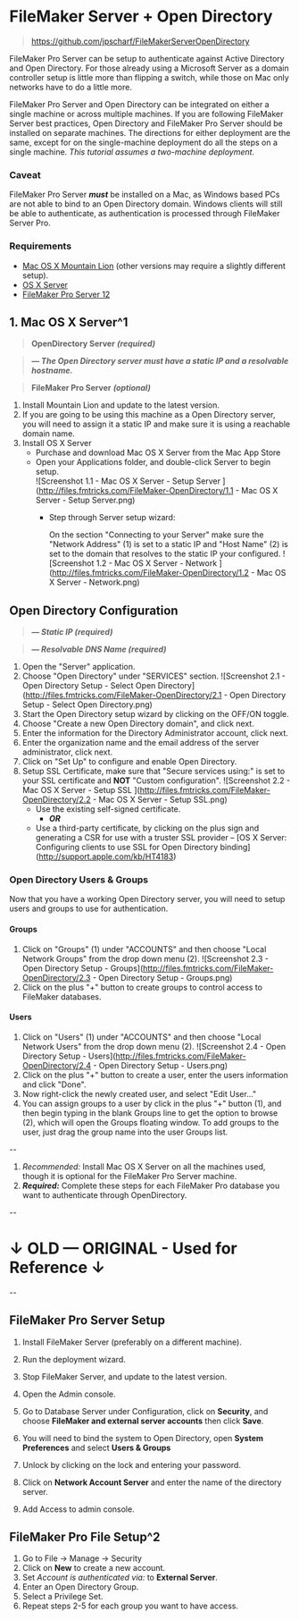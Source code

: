 # FileMaker Server + Open Directory #

> https://github.com/jpscharf/FileMakerServerOpenDirectory

FileMaker Pro Server can be setup to authenticate against Active Directory and Open Directory. For those already using a Microsoft Server as a domain controller setup is little more than flipping a switch, while those on Mac only networks have to do a little more.

FileMaker Pro Server and Open Directory can be integrated on either a single machine or across multiple machines. If you are following FileMaker Server best practices, Open Directory and FileMaker Pro Server should be installed on separate machines. The directions for either deployment are the same, except for on the single-machine deployment do all the steps on a single machine. *This tutorial assumes a two-machine deployment.*

### Caveat ###
FileMaker Pro Server ***must*** be installed on a Mac, as Windows based PCs are not able to bind to an Open Directory domain. Windows clients will still be able to authenticate, as authentication is processed through FileMaker Server Pro.

### Requirements ###
* [Mac OS X Mountain Lion](https://itunes.apple.com/us/app/id537386512?mt=12) (other versions may require a slightly different setup).
* [OS X Server](https://itunes.apple.com/us/app/id537441259?mt=12)
* [FileMaker Pro Server 12](http://www.filemaker.com/products/filemaker-server/)

## 1. Mac OS X Server^1 ##
>**OpenDirectory Server** ***(required)***

> ***— The Open Directory server must have a static IP and a resolvable hostname.***

>**FileMaker Pro Server** ***(optional)***

1. Install Mountain Lion and update to the latest version. 
2. If you are going to be using this machine as a Open Directory server, you will need to assign it a static IP and make sure it is using a reachable domain name.
3. Install OS X Server
	* Purchase and download Mac OS X Server from the Mac App Store
	* Open your Applications folder, and double-click Server to begin setup.  
    		![Screenshot 1.1 - Mac OS X Server - Setup Server ](http://files.fmtricks.com/FileMaker-OpenDirectory/1.1 - Mac OS X Server - Setup Server.png) 	
		* Step through Server setup wizard:
			
			On the section "Connecting to your Server" make sure the "Network Address" (1) is set to a static IP and "Host Name" (2) is set to the domain that resolves to the static IP your configured.
			![Screenshot 1.2 - Mac OS X Server - Network ](http://files.fmtricks.com/FileMaker-OpenDirectory/1.2 - Mac OS X Server - Network.png)
	
## Open Directory Configuration ##
> ***— Static IP (required)***

> ***— Resolvable DNS Name (required)***

1. Open the "Server" application.
2. Choose "Open Directory" under "SERVICES" section.
![Screenshot 2.1 - Open Directory Setup - Select Open Directory](http://files.fmtricks.com/FileMaker-OpenDirectory/2.1 - Open Directory Setup - Select Open Directory.png)
3. Start the Open Directory setup wizard by clicking on the OFF/ON toggle.
4. Choose "Create a new Open Directory domain", and click next.
5. Enter the information for the Directory Administrator account, click next.
6. Enter the organization name and the email address of the server administrator, click next.
7. Click on "Set Up" to configure and enable Open Directory.
8. Setup SSL Certificate, make sure that "Secure services using:" is set to your SSL certificate and **NOT** "Custom configuration". ![Screenshot 2.2 - Mac OS X Server - Setup SSL ](http://files.fmtricks.com/FileMaker-OpenDirectory/2.2 - Mac OS X Server - Setup SSL.png)
	* Use the existing self-signed certificate.	
		- ***OR***
	* Use a third-party certificate, by clicking on the plus sign and generating a CSR for use with a truster SSL provider  – [OS X Server: Configuring clients to use SSL for Open Directory binding] (http://support.apple.com/kb/HT4183)
	
### Open Directory Users & Groups ###

Now that you have a working Open Directory server, you will need to setup users and groups to use for authentication.

#### Groups ####

1. Click on "Groups" (1) under "ACCOUNTS" and then choose "Local Network Groups" from the drop down menu (2).
![Screenshot 2.3 - Open Directory Setup - Groups](http://files.fmtricks.com/FileMaker-OpenDirectory/2.3 - Open Directory Setup - Groups.png)
2. Click on the plus "+" button to create groups to control access to FileMaker databases.


#### Users ####
1. Click on "Users" (1) under "ACCOUNTS" and then choose "Local Network Users" from the drop down menu (2).
![Screenshot 2.4 - Open Directory Setup - Users](http://files.fmtricks.com/FileMaker-OpenDirectory/2.4 - Open Directory Setup - Users.png)
2. Click on the plus "+" button to create a user, enter the users information and click "Done".
3. Now right-click the newly created user, and select "Edit User…"
4. You can assign groups to a user by click in the plus "+" button (1), and then begin typing in the blank Groups line to get the option to browse (2), which will open the Groups floating window. To add groups to the user, just drag the group name into the user Groups list.

--

1. *Recommended:* Install Mac OS X Server on all the machines used, though it is optional for the FileMaker Pro Server machine.
2. ***Required:*** Complete these steps for each FileMaker Pro database you want to authenticate through OpenDirectory.

--
# &darr; OLD — ORIGINAL - Used for Reference &darr; #
--
## FileMaker Pro Server Setup
1. Install FileMaker Server (preferably on a different machine).
2. Run the deployment wizard.
3. Stop FileMaker Server, and update to the latest version.
4. Open the Admin console.
5. Go to Database Server under Configuration, click on **Security**, and choose **FileMaker and external server accounts** then click **Save**.
6. You will need to bind the system to Open Directory, open **System Preferences** and select **Users & Groups**
7. Unlock by clicking on the lock and entering your password.
8. Click on **Network Account Server** and enter the name of the directory server.

10. Add Access to admin console.

## FileMaker Pro File Setup^2 ##

1. Go to File -> Manage -> Security
2. Click on **New** to create a new account.
3. Set *Account is authenticated via:* to **External Server**.
4. Enter an Open Directory Group.
5. Select a Privilege Set.
6. Repeat steps 2-5 for each group you want to have access.